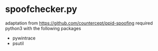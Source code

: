 # spoofchecker.py
adaptation from https://github.com/countercept/ppid-spoofing
required python3 with the following packages
* pywintrace
* psutil
